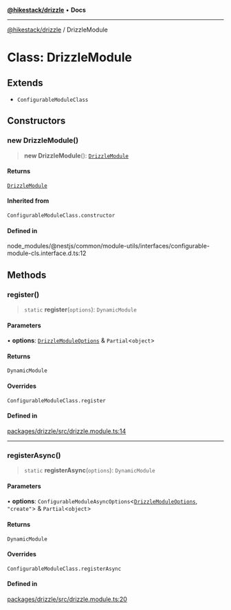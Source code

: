 [**@hikestack/drizzle**](/official/reference/drizzle/index.md) • **Docs**

***

[@hikestack/drizzle](/official/reference/drizzle/globals.md) / DrizzleModule

# Class: DrizzleModule

## Extends

- `ConfigurableModuleClass`

## Constructors

### new DrizzleModule()

> **new DrizzleModule**(): [`DrizzleModule`](/official/reference/drizzle/classes/DrizzleModule.md)

#### Returns

[`DrizzleModule`](/official/reference/drizzle/classes/DrizzleModule.md)

#### Inherited from

`ConfigurableModuleClass.constructor`

#### Defined in

node\_modules/@nestjs/common/module-utils/interfaces/configurable-module-cls.interface.d.ts:12

## Methods

### register()

> `static` **register**(`options`): `DynamicModule`

#### Parameters

• **options**: [`DrizzleModuleOptions`](/official/reference/drizzle/interfaces/DrizzleModuleOptions.md) & `Partial`\<`object`\>

#### Returns

`DynamicModule`

#### Overrides

`ConfigurableModuleClass.register`

#### Defined in

[packages/drizzle/src/drizzle.module.ts:14](https://github.com/hikestack/hike/blob/5cb68b36190947734eac00838244c1c69929cecf/packages/drizzle/src/drizzle.module.ts#L14)

***

### registerAsync()

> `static` **registerAsync**(`options`): `DynamicModule`

#### Parameters

• **options**: `ConfigurableModuleAsyncOptions`\<[`DrizzleModuleOptions`](/official/reference/drizzle/interfaces/DrizzleModuleOptions.md), `"create"`\> & `Partial`\<`object`\>

#### Returns

`DynamicModule`

#### Overrides

`ConfigurableModuleClass.registerAsync`

#### Defined in

[packages/drizzle/src/drizzle.module.ts:20](https://github.com/hikestack/hike/blob/5cb68b36190947734eac00838244c1c69929cecf/packages/drizzle/src/drizzle.module.ts#L20)
